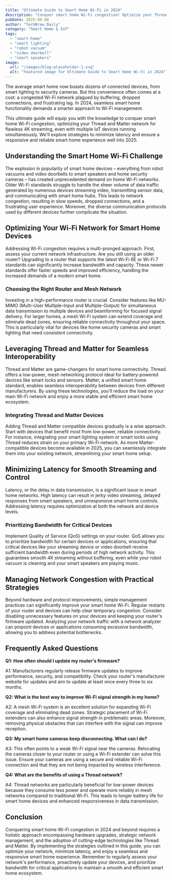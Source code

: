 ```yaml
---
title: "Ultimate Guide to Smart Home Wi-Fi in 2024"
description: "Conquer smart home Wi-Fi congestion! Optimize your Thread & Matter network for seamless 4K streaming with multiple IoT devices (smart lighting, robot vacuums, video doorbells) and minimize latency. Learn how to improve your home network today!"
pubDate: 2025-08-08
author: "TechBrew Daily"
category: "Smart Home & IoT"
tags:
  - "smart-home"
  - "smart lighting"
  - "robot vacuum"
  - "video doorbell"
  - "smart speakers"
image:
  url: "/images/blog-placeholder-1.svg"
  alt: "Featured image for Ultimate Guide to Smart Home Wi-Fi in 2024"
---
```


The average smart home now boasts dozens of connected devices, from smart lighting to security cameras.  But this convenience often comes at a cost: a congested Wi-Fi network plagued by buffering, dropped connections, and frustrating lag.  In 2024, seamless smart home functionality demands a smarter approach to Wi-Fi management.

This ultimate guide will equip you with the knowledge to conquer smart home Wi-Fi congestion, optimizing your Thread and Matter network for flawless 4K streaming, even with multiple IoT devices running simultaneously. We'll explore strategies to minimize latency and ensure a responsive and reliable smart home experience well into 2025.

## Understanding the Smart Home Wi-Fi Challenge

The explosion in popularity of smart home devices – everything from robot vacuums and video doorbells to smart speakers and home security cameras – has created unprecedented demand on home Wi-Fi networks.  Older Wi-Fi standards struggle to handle the sheer volume of data traffic generated by numerous devices streaming video, transmitting sensor data, and communicating with smart home hubs.  This leads to network congestion, resulting in slow speeds, dropped connections, and a frustrating user experience.  Moreover, the diverse communication protocols used by different devices further complicate the situation.

## Optimizing Your Wi-Fi Network for Smart Home Devices

Addressing Wi-Fi congestion requires a multi-pronged approach.  First, assess your current network infrastructure.  Are you still using an older router?  Upgrading to a router that supports the latest Wi-Fi 6E or Wi-Fi 7 standards can significantly increase bandwidth and capacity.  These newer standards offer faster speeds and improved efficiency, handling the increased demands of a modern smart home.

### Choosing the Right Router and Mesh Network

Investing in a high-performance router is crucial.  Consider features like MU-MIMO (Multi-User Multiple-Input and Multiple-Output) for simultaneous data transmission to multiple devices and beamforming for focused signal delivery.  For larger homes, a mesh Wi-Fi system can extend coverage and eliminate dead zones, ensuring reliable connectivity throughout your space.  This is particularly vital for devices like home security cameras and smart lighting that need consistent connectivity.

## Leveraging Thread and Matter for Seamless Interoperability

Thread and Matter are game-changers for smart home connectivity.  Thread offers a low-power, mesh networking protocol ideal for battery-powered devices like smart locks and sensors.  Matter, a unified smart home standard, enables seamless interoperability between devices from different manufacturers.  By using these technologies, you'll reduce the load on your main Wi-Fi network and enjoy a more stable and efficient smart home ecosystem.


### Integrating Thread and Matter Devices

Adding Thread and Matter compatible devices gradually is a wise approach. Start with devices that benefit most from low-power, reliable connectivity.  For instance, integrating your smart lighting system or smart locks using Thread reduces strain on your primary Wi-Fi network.  As more Matter-compatible devices become available in 2025, you can seamlessly integrate them into your existing network, streamlining your smart home setup.


## Minimizing Latency for Smooth Streaming and Control

Latency, or the delay in data transmission, is a significant issue in smart home networks. High latency can result in jerky video streaming, delayed responses from smart speakers, and unresponsive smart home controls.  Addressing latency requires optimization at both the network and device levels.


### Prioritizing Bandwidth for Critical Devices

Implement Quality of Service (QoS) settings on your router.  QoS allows you to prioritize bandwidth for certain devices or applications, ensuring that critical devices like your streaming device or video doorbell receive sufficient bandwidth even during periods of high network activity.  This guarantees smooth 4K streaming without buffering, even while your robot vacuum is cleaning and your smart speakers are playing music.


## Managing Network Congestion with Practical Strategies

Beyond hardware and protocol improvements, simple management practices can significantly improve your smart home Wi-Fi. Regular restarts of your router and devices can help clear temporary congestion.  Consider disabling unnecessary features on your devices and keeping your router's firmware updated.  Analyzing your network traffic with a network analyzer can pinpoint devices or applications consuming excessive bandwidth, allowing you to address potential bottlenecks.


## Frequently Asked Questions

**Q1: How often should I update my router's firmware?**

A1:  Manufacturers regularly release firmware updates to improve performance, security, and compatibility.  Check your router's manufacturer website for updates and aim to update at least once every three to six months.

**Q2:  What is the best way to improve Wi-Fi signal strength in my home?**

A2:  A mesh Wi-Fi system is an excellent solution for expanding Wi-Fi coverage and eliminating dead zones.  Strategic placement of Wi-Fi extenders can also enhance signal strength in problematic areas.  Moreover, removing physical obstacles that can interfere with the signal can improve reception.

**Q3: My smart home cameras keep disconnecting. What can I do?**

A3:  This often points to a weak Wi-Fi signal near the cameras.  Relocating the cameras closer to your router or using a Wi-Fi extender can solve this issue.  Ensure your cameras are using a secure and reliable Wi-Fi connection and that they are not being impacted by wireless interference.

**Q4: What are the benefits of using a Thread network?**

A4: Thread networks are particularly beneficial for low-power devices because they consume less power and operate more reliably in mesh networks compared to traditional Wi-Fi.  This leads to longer battery life for smart home devices and enhanced responsiveness in data transmission.

## Conclusion

Conquering smart home Wi-Fi congestion in 2024 and beyond requires a holistic approach encompassing hardware upgrades, strategic network management, and the adoption of cutting-edge technologies like Thread and Matter.  By implementing the strategies outlined in this guide, you can optimize your network, minimize latency, and enjoy a seamless and responsive smart home experience.  Remember to regularly assess your network's performance, proactively update your devices, and prioritize bandwidth for critical applications to maintain a smooth and efficient smart home ecosystem.